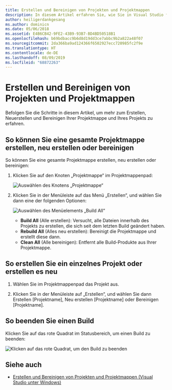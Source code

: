 ```yaml
---
title: Erstellen und Bereinigen von Projekten und Projektmappen
description: In diesem Artikel erfahren Sie, wie Sie in Visual Studio für Mac ein Projekt erstellen.
author: heiligerdankgesang
ms.author: dominicn
ms.date: 05/06/2018
ms.assetid: E4B6CB42-9FE2-43B9-93B7-BD4BD50518B1
ms.openlocfilehash: b69bdbacc9b6d8d19dd3ce7abbc9b2a822a48f07
ms.sourcegitcommit: 2da366ba9ad124366f6502927ecc720985fc2f9e
ms.translationtype: HT
ms.contentlocale: de-DE
ms.lasthandoff: 08/09/2019
ms.locfileid: "68872263"
---
```

# <a name="building-and-cleaning-projects-and-solutions"></a>Erstellen und Bereinigen von Projekten und Projektmappen

Befolgen Sie die Schritte in diesem Artikel, um mehr zum Erstellen, Neuerstellen und Bereinigen Ihrer Projektmappe und Ihres Projekts zu erfahren.

## <a name="to-build-rebuild-or-clean-an-entire-solution"></a>So können Sie eine gesamte Projektmappe erstellen, neu erstellen oder bereinigen

So können Sie eine gesamte Projektmappe erstellen, neu erstellen oder bereinigen:

1. Klicken Sie auf den Knoten „Projektmappe“ im Projektmappenpad:

    ![Auswählen des Knotens „Projektmappe“](media/compiling-and-building-image1.png)

2. Klicken Sie in der Menüleiste auf das Menü „Erstellen“, und wählen Sie dann eine der folgenden Optionen:

    ![Auswählen des Menüelements „Build All“](media/compiling-and-building-image2.png)

    * **Build All** (Alle erstellen): Versucht, alle Dateien innerhalb des Projekts zu erstellen, die sich seit dem letzten Build geändert haben.
    * **Rebuild All** (Alles neu erstellen): Bereinigt die Projektmappe und erstellt diese dann.
    * **Clean All** (Alle bereinigen): Entfernt alle Build-Produkte aus Ihrer Projektmappe.

## <a name="to-build-or-rebuild-a-single-project"></a>So erstellen Sie ein einzelnes Projekt oder erstellen es neu

1. Wählen Sie im Projektmappenpad das Projekt aus.

2. Klicken Sie in der Menüleiste auf „Erstellen“, und wählen Sie dann Erstellen [Projektname], Neu erstellen [Projektname] oder Bereinigen [Projektname].

## <a name="to-stop-a-build"></a>So beenden Sie einen Build

Klicken Sie auf das rote Quadrat im Statusbereich, um einen Build zu beenden:

![Klicken auf das rote Quadrat, um den Build zu beenden](media/compiling-and-building-image3.png)

## <a name="see-also"></a>Siehe auch

- [Erstellen und Bereinigen von Projekten und Projektmappen (Visual Studio unter Windows)](/visualstudio/ide/building-and-cleaning-projects-and-solutions-in-visual-studio)